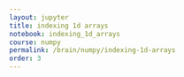 ```yaml
---
layout: jupyter
title: indexing 1d arrays
notebook: indexing_1d_arrays
course: numpy
permalink: /brain/numpy/indexing-1d-arrays
order: 3
---
```

